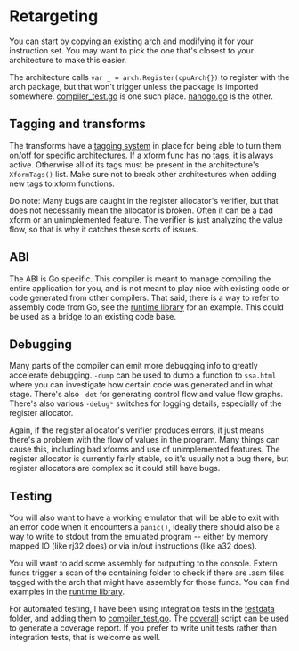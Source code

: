 # Retargeting

You can start by copying an [existing arch](../arch/) and modifying it for your instruction set. You may want to pick the one that's closest to your architecture to make this easier.

The architecture calls `var _ = arch.Register(cpuArch{})` to register with the arch package, but that won't trigger unless the package is imported somewhere. [compiler_test.go](../compiler/compiler_test.go) is one such place. [nanogo.go](../nanogo.go) is the other.

## Tagging and transforms

The transforms have a [tagging system](../xform/xform.go) in place for being able to turn them on/off for specific architectures. If a xform func has no tags, it is always active. Otherwise all of its tags must be present in the architecture's `XformTags()` list. Make sure not to break other architectures when adding new tags to xform functions.

Do note: Many bugs are caught in the register allocator's verifier, but that does not necessarily mean the allocator is broken. Often it can be a bad xform or an unimplemented feature. The verifier is just analyzing the value flow, so that is why it catches these sorts of issues.

## ABI

The ABI is Go specific. This compiler is meant to manage compiling the entire application for you, and is not meant to play nice with existing code or code generated from other compilers. That said, there is a way to refer to assembly code from Go, see the [runtime library](../src/runtime/) for an example. This could be used as a bridge to an existing code base.

## Debugging

Many parts of the compiler can emit more debugging info to greatly accelerate debugging. `-dump` can be used to dump a function to `ssa.html` where you can investigate how certain code was generated and in what stage. There's also `-dot` for generating control flow and value flow graphs. There's also various `-debug*` switches for logging details, especially of the register allocator.

Again, if the register allocator's verifier produces errors, it just means there's a problem with the flow of values in the program. Many things can cause this, including bad xforms and use of unimplemented features. The register allocator is currently fairly stable, so it's usually not a bug there, but register allocators are complex so it could still have bugs.

## Testing

You will also want to have a working emulator that will be able to exit with an error code when it encounters a `panic()`, ideally there should also be a way to write to stdout from the emulated program -- either by memory mapped IO (like rj32 does) or via in/out instructions (like a32 does).

You will want to add some assembly for outputting to the console. Extern funcs trigger a scan of the containing folder to check if there are .asm files tagged with the arch that might have assembly for those funcs. You can find examples in the [runtime library](../src/runtime/).

For automated testing, I have been using integration tests in the [testdata](../testdata/) folder, and adding them to [compiler_test.go](../compiler/compiler_test.go). The [coverall](../coverall.sh) script can be used to generate a coverage report. If you prefer to write unit tests rather than integration tests, that is welcome as well.

